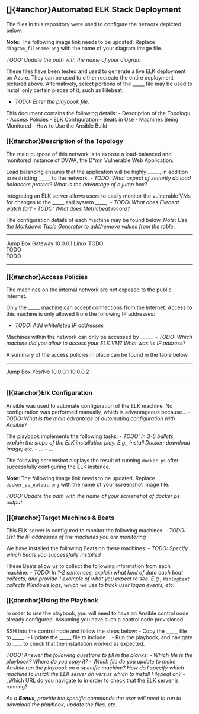 ## []{#anchor}Automated ELK Stack Deployment

The files in this repository were used to configure the network depicted
below.

**Note**: The following image link needs to be updated. Replace
`diagram_filename.png` with the name of your diagram image file.

*TODO: Update the path with the name of your diagram*

These files have been tested and used to generate a live ELK deployment
on Azure. They can be used to either recreate the entire deployment
pictured above. Alternatively, select portions of the \_\_\_\_\_ file
may be used to install only certain pieces of it, such as Filebeat.

-   *TODO: Enter the playbook file.*

This document contains the following details: - Description of the
Topologu - Access Policies - ELK Configuration - Beats in Use - Machines
Being Monitored - How to Use the Ansible Build

### []{#anchor}Description of the Topology

The main purpose of this network is to expose a load-balanced and
monitored instance of DVWA, the D\*mn Vulnerable Web Application.

Load balancing ensures that the application will be highly \_\_\_\_\_,
in addition to restricting \_\_\_\_\_ to the network. - *TODO: What
aspect of security do load balancers protect? What is the advantage of a
jump box?*

Integrating an ELK server allows users to easily monitor the vulnerable
VMs for changes to the \_\_\_\_\_ and system \_\_\_\_\_. - *TODO: What
does Filebeat watch for?* - *TODO: What does Metricbeat record?*

The configuration details of each machine may be found below. *Note: Use
the *[*Markdown Table
Generator*](http://www.tablesgenerator.com/markdown_tables)* to
add/remove values from the table*.

  ---------- --------- ---------- -------
  Jump Box   Gateway   10.0.0.1   Linux
  TODO                            
  TODO                            
  TODO                            
  ---------- --------- ---------- -------

### []{#anchor}Access Policies

The machines on the internal network are not exposed to the public
Internet.

Only the \_\_\_\_\_ machine can accept connections from the Internet.
Access to this machine is only allowed from the following IP addresses:
- *TODO: Add whitelisted IP addresses*

Machines within the network can only be accessed by \_\_\_\_\_. - *TODO:
Which machine did you allow to access your ELK VM? What was its IP
address?*

A summary of the access policies in place can be found in the table
below.

  ---------- -------- -------------------
  Jump Box   Yes/No   10.0.0.1 10.0.0.2
                      
                      
  ---------- -------- -------------------

### []{#anchor}Elk Configuration

Ansible was used to automate configuration of the ELK machine. No
configuration was performed manually, which is advantageous because... -
*TODO: What is the main advantage of automating configuration with
Ansible?*

The playbook implements the following tasks: - *TODO: In 3-5 bullets,
explain the steps of the ELK installation play. E.g., install Docker;
download image; etc.* - ... - ...

The following screenshot displays the result of running `docker ps`
after successfully configuring the ELK instance.

**Note**: The following image link needs to be updated. Replace
`docker_ps_output.png` with the name of your screenshot image file.

*TODO: Update the path with the name of your screenshot of docker ps
output*

### []{#anchor}Target Machines & Beats

This ELK server is configured to monitor the following machines: -
*TODO: List the IP addresses of the machines you are monitoring*

We have installed the following Beats on these machines: - *TODO:
Specify which Beats you successfully installed*

These Beats allow us to collect the following information from each
machine: - *TODO: In 1-2 sentences, explain what kind of data each beat
collects, and provide 1 example of what you expect to see. E.g.,
*`Winlogbeat`* collects Windows logs, which we use to track user logon
events, etc.*

### []{#anchor}Using the Playbook

In order to use the playbook, you will need to have an Ansible control
node already configured. Assuming you have such a control node
provisioned:

SSH into the control node and follow the steps below: - Copy the
\_\_\_\_\_ file to \_\_\_\_\_. - Update the \_\_\_\_\_ file to
include... - Run the playbook, and navigate to \_\_\_\_ to check that
the installation worked as expected.

*TODO: Answer the following questions to fill in the blanks:* - *Which
file is the playbook? Where do you copy it?* - *Which file do you update
to make Ansible run the playbook on a specific machine? How do I specify
which machine to install the ELK server on versus which to install
Filebeat on?* - \_Which URL do you navigate to in order to check that
the ELK server is running?

*As a **Bonus**, provide the specific commands the user will need to run
to download the playbook, update the files, etc.*
